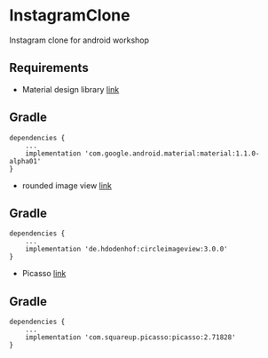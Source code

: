 # InstagramClone
Instagram clone for android workshop

## Requirements
* Material design library [link](https://material.io/develop/)

Gradle
------
```
dependencies {
    ...
    implementation 'com.google.android.material:material:1.1.0-alpha01'
}
```

* rounded image view [link](https://github.com/hdodenhof/CircleImageView/)

Gradle
------
```
dependencies {
    ...
    implementation 'de.hdodenhof:circleimageview:3.0.0'
}
```


* Picasso [link](http://square.github.io/picasso/)

Gradle
------
```
dependencies {
    ...
    implementation 'com.squareup.picasso:picasso:2.71828'
}
```
